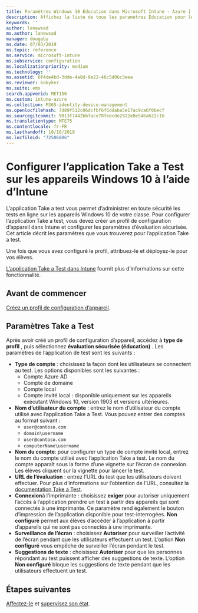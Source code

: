 ```yaml
---
title: Paramètres Windows 10 Éducation dans Microsoft Intune - Azure | Microsoft Docs
description: Affichez la liste de tous les paramètres Éducation pour les appareils Windows 10. Utilisez ces paramètres dans un profil de configuration d’appareil avec l’application Take a Test, choisissez comment les utilisateurs ou les étudiants se connectent, surveillez l’écran pendant le test et plus encore dans Intune.
keywords: ''
author: lenewsad
ms.author: lanewsad
manager: dougeby
ms.date: 07/03/2019
ms.topic: reference
ms.service: microsoft-intune
ms.subservice: configuration
ms.localizationpriority: medium
ms.technology: ''
ms.assetid: 6f4de4bd-3dde-4a8d-8e22-46c5d06c3eea
ms.reviewer: kakyker
ms.suite: ems
search.appverid: MET150
ms.custom: intune-azure
ms.collection: M365-identity-device-management
ms.openlocfilehash: 7d89f512c06dcfbf6f6ddaba5e17ac9ca6f0becf
ms.sourcegitcommit: 9013f7442bbface78feecde2922e8e546a622c16
ms.translationtype: MTE75
ms.contentlocale: fr-FR
ms.lasthandoff: 10/16/2019
ms.locfileid: "72506806"
---
```

# <a name="configure-the-take-a-test-app-on-windows-10-devices-using-intune"></a>Configurer l’application Take a Test sur les appareils Windows 10 à l’aide d’Intune

L’application Take a test vous permet d’administrer en toute sécurité les tests en ligne sur les appareils Windows 10 de votre classe. Pour configurer l’application Take a test, vous devez créer un profil de configuration d’appareil dans Intune et configurer les paramètres d’évaluation sécurisée. Cet article décrit les paramètres que vous trouverez pour l’application Take a test. 

Une fois que vous avez configuré le profil, attribuez-le et déployez-le pour vos élèves. 

[L’application Take a Test dans Intune](education-settings-configure.md) fournit plus d’informations sur cette fonctionnalité.

## <a name="before-you-begin"></a>Avant de commencer

[Créez un profil de configuration d’appareil](education-settings-configure.md#create-a-device-profile).

## <a name="take-a-test-settings"></a>Paramètres Take a Test
Après avoir créé un profil de configuration d’appareil, accédez à **type de profil** , puis sélectionnez **évaluation sécurisée (éducation)** . Les paramètres de l’application de test sont les suivants : 


- **Type de compte** : choisissez la façon dont les utilisateurs se connectent au test. Les options disponibles sont les suivantes :
  - Compte Azure AD
  - Compte de domaine
  - Compte local
  - Compte invité local : disponible uniquement sur les appareils exécutant Windows 10, version 1903 et versions ultérieures.    
- **Nom d’utilisateur du compte** : entrez le nom d’utilisateur du compte utilisé avec l’application Take a Test. Vous pouvez entrer des comptes au format suivant :
  - `user@contoso.com`
  - `domain\username`
  - `user@contoso.com`
  - `computerName\username`
- **Nom du compte**: pour configurer un type de compte invité local, entrez le nom du compte utilisé avec l’application Take a test. Le nom du compte apparaît sous la forme d’une vignette sur l’écran de connexion. Les élèves cliquent sur la vignette pour lancer le test.  
- **URL de l’évaluation** : entrez l’URL du test que les utilisateurs doivent effectuer. Pour plus d’informations sur l’obtention de l’URL, consultez la [documentation Take a Test](https://docs.microsoft.com/education/windows/take-tests-in-windows-10).
- **Connexion**à l’imprimante : choisissez **exiger** pour autoriser uniquement l’accès à l’application prendre un test à partir des appareils qui sont connectés à une imprimante. Ce paramètre rend également le bouton d’impression de l’application disponible pour test-interrogées. **Non configuré** permet aux élèves d’accéder à l’application à partir d’appareils qui ne sont pas connectés à une imprimante.  
- **Surveillance de l’écran** : choisissez **Autoriser** pour surveiller l’activité de l’écran pendant que les utilisateurs effectuent un test. L’option **Non configuré** vous empêche de surveiller l’écran pendant le test.
- **Suggestions de texte** : choisissez **Autoriser** pour que les personnes répondant au test puissent afficher des suggestions de texte. L’option **Non configuré** bloque les suggestions de texte pendant que les utilisateurs effectuent un test.

## <a name="next-steps"></a>Étapes suivantes

[Affectez-le](device-profile-assign.md) et [supervisez son état](device-profile-monitor.md).
